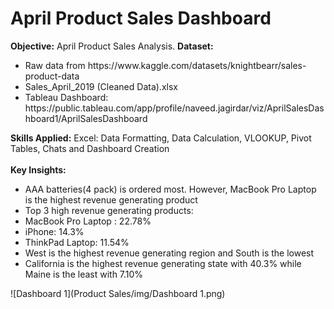 # April Product Sales Dashboard 
<strong>Objective:</strong> 
April Product Sales Analysis. 
<strong>Dataset:</strong>
<ul><li>Raw data from https://www.kaggle.com/datasets/knightbearr/sales-product-data</li>
<li>Sales_April_2019 (Cleaned Data).xlsx</li>
<li>Tableau Dashboard: https://public.tableau.com/app/profile/naveed.jagirdar/viz/AprilSalesDashboard1/AprilSalesDashboard</li>
</ul>
<strong>Skills Applied:</strong> Excel: Data Formatting, Data Calculation, VLOOKUP, Pivot Tables, Chats and Dashboard Creation </br>
</br>
<strong>Key Insights:</strong> 
<ul>
<li> AAA batteries(4 pack) is ordered most. However, MacBook Pro Laptop is the highest revenue generating product </li>
<li> Top 3 high revenue generating products:
<li>MacBook Pro Laptop : 22.78%</li>
<li>iPhone: 14.3%</li>
<li>ThinkPad Laptop: 11.54%</li> </li>
<li>West is the highest revenue generating region and South is the lowest </li>
<li> California is the highest revenue generating state with 40.3% while Maine is the least with 7.10%</li>
</ul>
![Dashboard 1](Product Sales/img/Dashboard 1.png)



